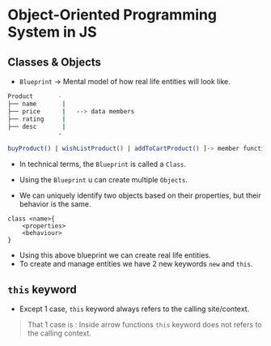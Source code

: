 # Object-Oriented Programming System in JS

## Classes & Objects

- `Blueprint` -> Mental model of how real life entities will look like.

```bash
Product       -
├── name       |  
├── price      |   --> data members
├── rating     |
├── desc       |
              -

buyProduct() | wishListProduct() | addToCartProduct() ]-> member functions
```
- In technical terms, the `Blueprint` is called a `Class`.

- Using the `Blueprint` u can create multiple `Objects`.

- We can uniquely identify two objects based on their properties, but their behavior is the same.

```
class <name>{
    <properties>
    <behaviour>
}
```
- Using this above blueprint we can create real life entities.
- To create and manage entities we have 2 new keywords `new` and `this`.

## `this` keyword

- Except 1 case, `this` keyword always refers to the calling site/context.

> That 1 case is : Inside arrow functions `this` keyword does not refers to the calling context.